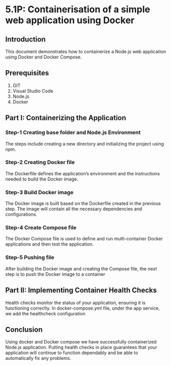 # 5.1P: Containerisation of a simple web application using Docker
## Introduction 
This document demonstrates how to containerize a Node.js web application using Docker and Docker Compose. 
## Prerequisites
1.	GIT
2.	Visual Studio Code
3.	Node.js
4.	Docker
## Part I: Containerizing the Application
### Step-1 Creating base folder and Node.js Environment
The steps include creating a new directory and initializing the project using npm.
### Step-2 Creating Docker file
The Dockerfile defines the application’s environment and the instructions needed to build the Docker image. 
### Step-3 Build Docker image
The Docker image is built based on the Dockerfile created in the previous step. The image will contain all the necessary dependencies and configurations.
### Step-4 Create Compose file
The Docker Compose file is used to define and run multi-container Docker applications and then test the application.
### Step-5 Pushing file
After building the Docker image and creating the Compose file, the next step is to push the Docker image to a container
## Part II: Implementing Container Health Checks
Health checks monitor the status of your application, ensuring it is functioning correctly. 
In docker-compose.yml file, under the app service, we add the healthcheck configuration
## Conclusion 
Using docker and Docker compose we have successfully containerized Node.js application.
Putting health checks in place guarantees that your application will continue to function dependably and be able to automatically fix any problems.
